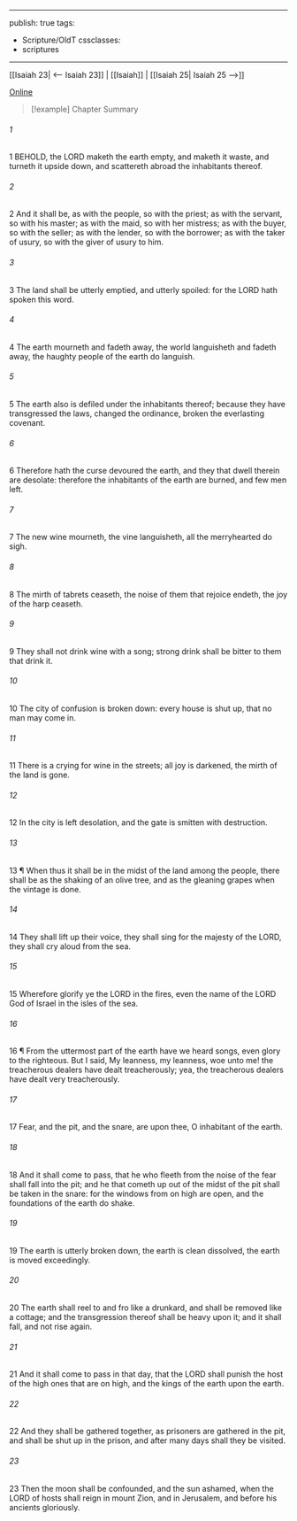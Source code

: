 

---
publish: true
tags:
  - Scripture/OldT
cssclasses:
  - scriptures
---
[[Isaiah 23| <-- Isaiah 23]] | [[Isaiah]] | [[Isaiah 25| Isaiah 25 -->]]

[Online](https://churchofjesuschrist.org/study/scriptures/ot/isa/24?lang=eng)

>[!example] Chapter Summary
>
###### 1
1 BEHOLD, the LORD maketh the earth empty, and maketh it waste, and turneth it upside down, and scattereth abroad the inhabitants thereof.
###### 2
2 And it shall be, as with the people, so with the priest; as with the servant, so with his master; as with the maid, so with her mistress; as with the buyer, so with the seller; as with the lender, so with the borrower; as with the taker of usury, so with the giver of usury to him.
###### 3
3 The land shall be utterly emptied, and utterly spoiled: for the LORD hath spoken this word.
###### 4
4 The earth mourneth and fadeth away, the world languisheth and fadeth away, the haughty people of the earth do languish.
###### 5
5 The earth also is defiled under the inhabitants thereof; because they have transgressed the laws, changed the ordinance, broken the everlasting covenant.
###### 6
6 Therefore hath the curse devoured the earth, and they that dwell therein are desolate: therefore the inhabitants of the earth are burned, and few men left.
###### 7
7 The new wine mourneth, the vine languisheth, all the merryhearted do sigh.
###### 8
8 The mirth of tabrets ceaseth, the noise of them that rejoice endeth, the joy of the harp ceaseth.
###### 9
9 They shall not drink wine with a song; strong drink shall be bitter to them that drink it.
###### 10
10 The city of confusion is broken down: every house is shut up, that no man may come in.
###### 11
11 There is a crying for wine in the streets; all joy is darkened, the mirth of the land is gone.
###### 12
12 In the city is left desolation, and the gate is smitten with destruction.
###### 13
13 ¶ When thus it shall be in the midst of the land among the people, there shall be as the shaking of an olive tree, and as the gleaning grapes when the vintage is done.
###### 14
14 They shall lift up their voice, they shall sing for the majesty of the LORD, they shall cry aloud from the sea.
###### 15
15 Wherefore glorify ye the LORD in the fires, even the name of the LORD God of Israel in the isles of the sea.
###### 16
16 ¶ From the uttermost part of the earth have we heard songs, even glory to the righteous.  But I said, My leanness, my leanness, woe unto me!  the treacherous dealers have dealt treacherously; yea, the treacherous dealers have dealt very treacherously.
###### 17
17 Fear, and the pit, and the snare, are upon thee, O inhabitant of the earth.
###### 18
18 And it shall come to pass, that he who fleeth from the noise of the fear shall fall into the pit; and he that cometh up out of the midst of the pit shall be taken in the snare: for the windows from on high are open, and the foundations of the earth do shake.
###### 19
19 The earth is utterly broken down, the earth is clean dissolved, the earth is moved exceedingly.
###### 20
20 The earth shall reel to and fro like a drunkard, and shall be removed like a cottage; and the transgression thereof shall be heavy upon it; and it shall fall, and not rise again.
###### 21
21 And it shall come to pass in that day, that the LORD shall punish the host of the high ones that are on high, and the kings of the earth upon the earth.
###### 22
22 And they shall be gathered together, as prisoners are gathered in the pit, and shall be shut up in the prison, and after many days shall they be visited.
###### 23
23 Then the moon shall be confounded, and the sun ashamed, when the LORD of hosts shall reign in mount Zion, and in Jerusalem, and before his ancients gloriously.



